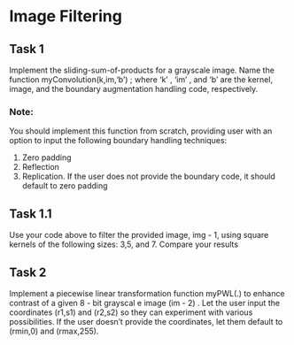 # Image Filtering

## Task 1
Implement the sliding-sum-of-products for a grayscale image. Name the function myConvolution(k,im,‘b’) ; where ‘k’ , ‘im’ , and ‘b’ are the kernel, image, and the boundary augmentation handling code, respectively. 
### Note: 
You should implement this function from scratch, providing user with an option to input the following boundary handling techniques: 
1. Zero padding
2. Reflection
3. Replication.
If the user does not provide the boundary code, it should default to zero padding

## Task 1.1
Use your code above to filter the provided image, img - 1, using square kernels of the following sizes: 3,5, and 7. Compare your results

## Task 2
Implement a piecewise linear transformation function myPWL(.) to enhance contrast of a given 8 - bit grayscal e image (im - 2) . Let the user input the coordinates (r1,s1) and (r2,s2) so they can experiment with various possibilities. If the user doesn’t provide the coordinates, let them default to (rmin,0) and (rmax,255).
